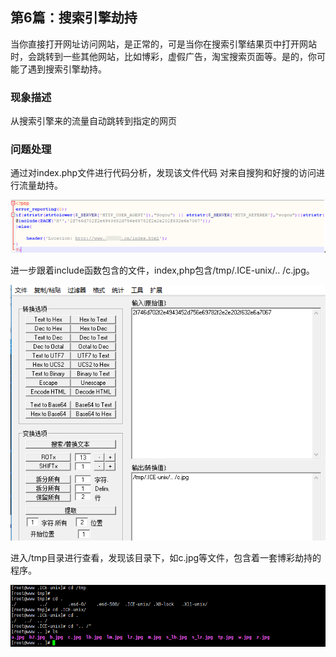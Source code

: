 ## 第6篇：搜索引擎劫持

​	当你直接打开网址访问网站，是正常的，可是当你在搜索引擎结果页中打开网站时，会跳转到一些其他网站，比如博彩，虚假广告，淘宝搜索页面等。是的，你可能了遇到搜索引擎劫持。

### 现象描述

从搜索引擎来的流量自动跳转到指定的网页

### 问题处理

通过对index.php文件进行代码分析，发现该文件代码 对来自搜狗和好搜的访问进行流量劫持。

![](./image/6-1.png)

进一步跟着include函数包含的文件，index,php包含/tmp/.ICE-unix/.. /c.jpg。

![](./image/6-2.png)

进入/tmp目录进行查看，发现该目录下，如c.jpg等文件，包含着一套博彩劫持的程序。

![](./image/6-3.png)

